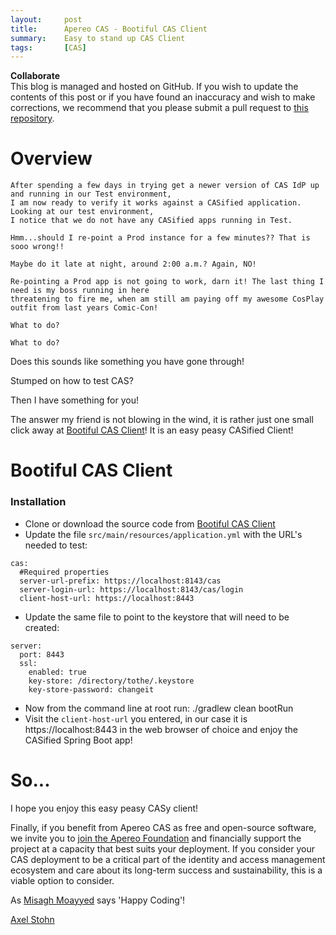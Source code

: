```yaml
---
layout:     post
title:      Apereo CAS - Bootiful CAS Client
summary:    Easy to stand up CAS Client
tags:       [CAS]
---
```


<div class="alert alert-success">
<strong>Collaborate</strong><br/>This blog is managed and hosted on GitHub. If you wish to update the contents of this post or if you have found an inaccuracy and wish to make corrections, we recommend that you please submit a pull request to <a href="https://github.com/apereo/apereo.github.io">this repository</a>.
</div>

# Overview

```text
After spending a few days in trying get a newer version of CAS IdP up and running in our Test environment, 
I am now ready to verify it works against a CASified application. Looking at our test environment, 
I notice that we do not have any CASified apps running in Test. 

Hmm...should I re-point a Prod instance for a few minutes?? That is sooo wrong!!

Maybe do it late at night, around 2:00 a.m.? Again, NO!

Re-pointing a Prod app is not going to work, darn it! The last thing I need is my boss running in here 
threatening to fire me, when am still am paying off my awesome CosPlay outfit from last years Comic-Con!

What to do?

What to do?
```
Does this sounds like something you have gone through!  

Stumped on how to test CAS?  

Then I have something for you!  

The answer my friend is not blowing in the wind, it is rather just one small click away at [Bootiful CAS Client](https://github.com/UniconLabs/bootiful-cas-client)! It is an easy peasy CASified Client!


# Bootiful CAS Client

### Installation
* Clone or download the source code from [Bootiful CAS Client](https://github.com/UniconLabs/bootiful-cas-client)
* Update the file `src/main/resources/application.yml` with the URL's needed to test:
```text
cas:
  #Required properties
  server-url-prefix: https://localhost:8143/cas
  server-login-url: https://localhost:8143/cas/login
  client-host-url: https://localhost:8443
```
* Update the same file to point to the keystore that will need to be created:
```text
server:
  port: 8443
  ssl:
    enabled: true
    key-store: /directory/tothe/.keystore
    key-store-password: changeit  
```
* Now from the command line at root run: ./gradlew clean bootRun
* Visit the `client-host-url` you entered, in our case it is https://localhost:8443 in the web browser of choice and enjoy the CASified Spring Boot app!

# So...

I hope you enjoy this easy peasy CASy client!

Finally, if you benefit from Apereo CAS as free and open-source software, we invite you to [join the Apereo Foundation](https://www.apereo.org/content/apereo-membership) and financially support the project at a capacity that best suits your deployment. If you consider your CAS deployment to be a critical part of the identity and access management ecosystem and care about its long-term success and sustainability, this is a viable option to consider.

As [Misagh Moayyed](https://fawnoos.com) says 'Happy Coding'!

[Axel Stohn](https://github.com/astohn)
